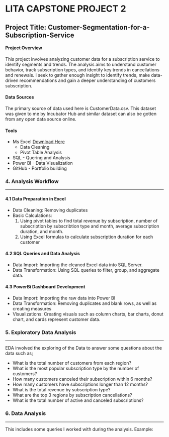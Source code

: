 # LITA CAPSTONE PROJECT 2
## Project Title: Customer-Segmentation-for-a-Subscription-Service

#### Project Overview
 This project involves analyzing customer data for a subscription service to identify segments and trends. The analysis aims to understand customer behavior, track subscription types, and identify key trends in cancellations and renewals. I seek to gather enough insight to identify trends, make data-driven recommendations and gain a deeper understanding of customers subscription.

 #### Data Sources
 The primary source of data used here is CustomerData.csv. This dataset was given to me by Incubator Hub and similar dataset can also be gotten from any open data source online.

 #### Tools
- Ms Excel [Download Here](https://www.microsoft.com)
  - Data Cleaning
  - Pivot Table Analysis
- SQL - Quering and Analysis
- Power BI - Data Visualization
- GitHub -  Portfolio building

### 4. Analysis Workflow
---
#### 4.1 Data Preparation in Excel
- Data Cleaning: Removing duplicates
- Basic Calculations:
   1. Using pivot tables to find total revenue by subscription, number of subscription by subscribtion type and month, average subscription duration, and month.
   2. Using Excel formulas to calculate subscription duration for each customer

#### 4.2 SQL Queries and Data Analysis
- Data Import: Importing the cleaned Excel data into SQL Server.
- Data Transformation: Using SQL queries to filter, group, and aggregate data.

#### 4.3 PowerBi Dashboard Development
- Data Import: Importing the raw data into Power BI
- Data Transformation: Removing duplicates and blank rows, as well as creating measures
- Visualizations: Creating visuals such as column charts, bar charts, donut chart, and cards represent customer data.

### 5. Exploratory Data Analysis
---
EDA involved the exploring of the Data to answer some questions about the data such as;
- What is the total number of customers from each region?
- What is the most popular subscription type by the number of customers?
- How many customers canceled their subscription within 6 months?
- How many customers have subscriptions longer than 12 months?
- What is the total revenue by subscription type? 
- What are the top 3 regions by subscription cancellations? 
- What is the total number of active and canceled subscriptions?

### 6. Data Analysis
---
This includes some queries I worked with during the analysis. Example:

